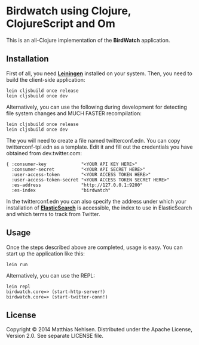 # Birdwatch using Clojure, ClojureScript and Om
This is an all-Clojure implementation of the **BirdWatch** application.

## Installation
First of all, you need **[Leiningen](http://leiningen.org)** installed on your system. Then, you need to build the client-side application:

    lein cljsbuild once release
    lein cljsbuild once dev

Alternatively, you can use the following during development for detecting file system changes and MUCH FASTER recompilation:

    lein cljsbuild once release
    lein cljsbuild once dev

The you will need to create a file named twitterconf.edn. You can copy twitterconf-tpl.edn as a template. Edit it and fill out the credentials you have obtained from dev.twitter.com:

    { :consumer-key             "<YOUR API KEY HERE>"
      :consumer-secret          "<YOUR API SECRET HERE>"
      :user-access-token        "<YOUR ACCESS TOKEN HERE>"
      :user-access-token-secret "<YOUR ACCESS TOKEN SECRET HERE>"
      :es-address               "http://127.0.0.1:9200"
      :es-index                 "birdwatch"

In the twitterconf.edn you can also specify the address under which your installation of **[ElasticSearch](http://www.elasticsearch.org)** is accessible, the index to use in ElasticSearch and which terms to track from Twitter.

## Usage
Once the steps described above are completed, usage is easy. You can start up the application like this:

    lein run

Alternatively, you can use the REPL:

    lein repl
    birdwatch.core=> (start-http-server!)
    birdwatch.core=> (start-twitter-conn!)

## License
Copyright © 2014 Matthias Nehlsen. Distributed under the Apache License, Version 2.0. See separate LICENSE file.
